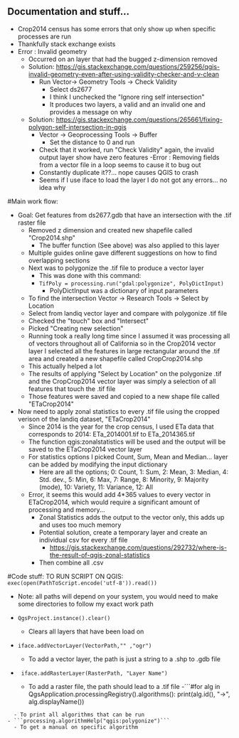 ## Documentation and stuff...

- Crop2014 census has some errors that only show up when specific processes are run
- Thankfully stack exchange  exists
- Error : Invalid geometry
  - Occurred on an layer that had the bugged z-dimension removed
  - Solution: https://gis.stackexchange.com/questions/259256/qgis-invalid-geometry-even-after-using-validity-checker-and-v-clean
    - Run Vector-> Geometry Tools -> Check Validity
      - Select ds2677
      - I think I unchecked the "Ignore ring self intersection"
      - It produces two layers, a valid and an invalid one and provides a message on why
  - Solution: https://gis.stackexchange.com/questions/265661/fixing-polygon-self-intersection-in-qgis
    - Vector -> Geoprocessing Tools -> Buffer
      - Set the distance to 0 and run
    - Check that it worked, run "Check Validity" again, the invalid output layer show have zero features
  -Error : Removing fields from a vector file in a loop seems to cause it to bug out
    - Constantly duplicate it??... nope causes QGIS to crash
    - Seems if I use iface to load the layer I do not got any errors... no idea why

#Main work flow:
- Goal: Get features from ds2677.gdb that have an intersection with the .tif raster file
  - Removed z dimension and created new shapefile called "Crop2014.shp"
    - The buffer function (See above) was also applied to this layer
  - Multiple guides online gave different suggestions on how to find overlapping sections
  - Next was to polygonize the .tif file to produce a vector layer
    - This was done with this command:
    - ```TifPoly = processing.run("gdal:polygonize", PolyDictInput)```
      - PolyDictInput was a dictionary of input parameters
  - To find the intersection Vector -> Research Tools -> Select by Location
   - Select from landiq vector layer and compare with polygonize .tif file
   - Checked the "touch" box and "Intersect"
   - Picked "Creating new selection"
   - Running took a really long time since I assumed it was processing all of vectors throughout all of California so in the Crop2014 vector layer I selected all the features in large rectangular around the .tif area and created a new shapefile called CropCrop2014.shp
    - This actually helped a lot
  - The results of applying "Select by Location" on the polygonize .tif and the CropCrop2014 vector layer was simply a selection of all features that touch the .tif file
  - Those features were saved and copied to a new shape file called "ETaCrop2014"
- Now need to apply zonal statistics to every .tif file using the cropped verison of the landiq dataset, "ETaCrop2014"
  - Since 2014 is the year for the crop census, I used ETa data that corresponds to 2014: ETa_2014001.tif to ETa_2014365.tif
  - The function qgis:zonalstatistics will be used and the output will be saved to the ETaCrop2014 vector layer
  - For statistics options I picked Count, Sum, Mean and Median... layer can be added by modifying the input dictionary
    - Here are all the options; 0: Count, 1: Sum, 2: Mean, 3: Median, 4: Std. dev., 5: Min, 6: Max, 7: Range, 8: Minority, 9: Majority (mode), 10: Variety, 11: Variance, 12: All
  - Error, it seems this would add 4*365 values to every vector in ETaCrop2014, which would require a significant amount of processing and memory...
    - Zonal Statistics adds the output to the vector only, this adds up and uses too much memory
    - Potential solution, create a temporary layer and create an individual csv for every .tif file
      - https://gis.stackexchange.com/questions/292732/where-is-the-result-of-qgis-zonal-statistics
    - Then combine all .csv

#Code stuff:
TO RUN SCRIPT ON QGIS:
```exec(open(PathToScript.encode('utf-8')).read())```
- Note: all paths will depend on your system, you would need to make some directories to follow my exact work path 

- ```QgsProject.instance().clear()```
  - Clears all layers that have been load on
- ``` iface.addVectorLayer(VectorPath,"" ,"ogr") ```
  - To add a vector layer, the path is just a string to a .shp to .gdb file
- ``` iface.addRasterLayer(RasterPath, "Layer Name")```
  - To add a raster file, the path should lead to a .tif file
-```#for alg in QgsApplication.processingRegistry().algorithms():
      print(alg.id(), "->", alg.displayName())
```
  - To print all algorithms that can be run
- ```processing.algorithmHelp("qgis:polygonize")```
  - To get a manual on specific algorithm
